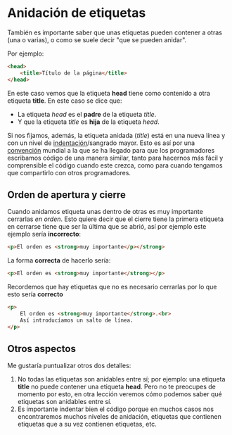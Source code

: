 # Anidación de etiquetas

También es importante saber que unas etiquetas pueden contener a otras (una o varias), o como se suele decir "que se pueden anidar".

Por ejemplo:

```html
<head>
    <title>Título de la página</title>
</head>
```
En este caso vemos que la etiqueta **head** tiene como contenido a otra etiqueta **title**. En este caso se dice que:
* La etiqueta *head* es el **padre** de la etiqueta *title*.
* Y que la etiqueta *title* es **hija** de la etiqueta *head*.

Si nos fijamos, además, la etiqueta anidada (*title*) está en una nueva línea y con un nivel de [indentación](https://es.wikipedia.org/wiki/Indentaci%C3%B3n)/sangrado mayor. Esto es así por una [convención](http://lema.rae.es/drae/srv/search?id=j5dMxst0MDXX2F43uojM) mundial a la que se ha llegado para que los programadores escribamos código de una manera similar, tanto para hacernos más fácil y comprensible el código cuando este crezca, como para cuando tengamos que compartirlo con otros programadores.

## Orden de apertura y cierre
Cuando anidamos etiqueta unas dentro de otras es muy importante cerrarlas *en orden*. Esto quiere decir que el cierre tiene la primera etiqueta en cerrarse tiene que ser la última que se abrió, así por ejemplo este ejemplo sería **incorrecto**:

```html
<p>El orden es <strong>muy importante</p></strong>
```

La forma **correcta** de hacerlo sería:

```html
<p>El orden es <strong>muy importante</strong></p>
```

Recordemos que hay etiquetas que no es necesario cerrarlas por lo que esto sería **correcto**

```html
<p>
    El orden es <strong>muy importante</strong>.<br>
    Así introducíamos un salto de línea.
</p>
```

## Otros aspectos

Me gustaría puntualizar otros dos detalles:
1. No todas las etiquetas son anidables entre sí; por ejemplo: una etiqueta **title** no puede contener una etiqueta **head**. Pero no te preocupes de momento por esto, en otra lección veremos cómo podemos saber qué etiquetas son anidables entre sí.
2. Es importante indentar bien el código porque en muchos casos nos encontraremos muchos niveles de anidación, etiquetas que contienen etiquetas que a su vez contienen etiquetas, etc.